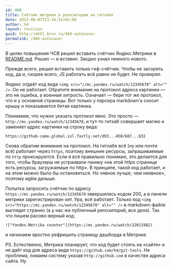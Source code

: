 ```yaml
---
id: 468
title: Счётчик метрики в репозитории на гитхабе
date: 2013-08-07T23:34:51+03:00
author: h4
layout: revision
guid: http://mkhl.brnv.ru/466-autosave/
permalink: /466-autosave/
---
```

В целях повышения ЧСВ решил вставить счётчик Яндекс.Метрики в [README.md](https://github.com/h4/git-tools). Решил — и вставил. Заодно узнал немного нового.

Прежде всего, решил вставить только гиф-счётчик. Чтобы не засорять код, да и, скорее всего, JS работать всё равно не будет. Не проверял.

Яндекс отдаёт код вида `<img src="//mc.yandex.ru/watch/12345678" alt="" />`. Он не работает. Обратите внимание на протокол адреса картинки — это не ошибка, а военная хитрость. Означает — бери тот же протокол, что и у основной страницы. Вот только у парсера markdown&#8217;а сносит крышу и показывается битая картинка.

Понимаем, что нужно указать протокол явно. Это просто — `http://mc.yandex.ru/watch/12345678`, и тут-то гитхаб совершает магию и заменяет адрес картинки на строку вида:

    https://github-camo.global.ssl.fastly.net/d93...458/687...832
    

Снова обратим внимание на протокол. На гитхабе всё (ну или почти всё) работает через `https`, поэтому внешние ресурсы, запрашиваемые по `http` проксируются. Если я всё правильно понимаю, это делается для того, чтобы браузеры не устраивали панику «на этой https странице есть ресурсы, загружаемые по http». В принципе, такой код работает, и на этом можно было бы остановиться. Но «явное лучше, чем неявное», поэтому идём дальше.

Попытка запросить счётчик по адресу `https://mc.yandex.ru/watch/12345678` завершилась кодом 200, а в панели метрики зарегистрирован хит. Ура, всё работает. Только код `<img src="https://mc.yandex.ru/watch/12345678" alt="" />` в markdown-файле выглядит странно (а у нас же публичный репозиторий, все дела). Так что пишем расово-верный код:

    !["Yandex.Metrika counter"](https://mc.yandex.ru/watch/22011982) 
    

и начинаем яростно рефрешить страницу дашборда в Метрике.

PS. Естественно, Метрика планирует, что код будет стоять на «сайте» и не даёт код для адреса вида `https://github.com/h4/git-tools`. Не проблема, ломаем систему указав `http://github.com` в качестве адреса сайта. Ну